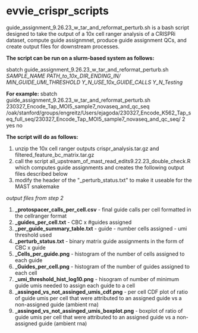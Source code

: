 # evvie_crispr_scripts

guide_assignment_9.26.23_w_tar_and_reformat_perturb.sh is a bash script designed to take the output of a 10x cell ranger analysis of a CRISPRi dataset, compute guide assignmnet, produce guide assignment QCs, and create output files for downstream processes. 

**The script can be run on a slurm-based system as follows:**

sbatch guide_assignment_9.26.23_w_tar_and_reformat_perturb.sh _SAMPLE_NAME_ _PATH_to_10x_DIR_ENDING_IN/_ _MIN_GUIDE_UMI_THRESHOLD_ _Y_N_USE_10x_GUIDE_CALLS_ _Y_N_Testing_

**For example:**
sbatch guide_assignment_9.26.23_w_tar_and_reformat_perturb.sh 230327_Encode_Tap_MOI5_sample7_novaseq_and_qc_seq /oak/stanford/groups/engreitz/Users/ejagoda/230327_Encode_K562_Tap_seq_full_seq/230327_Encode_Tap_MOI5_sample7_novaseq_and_qc_seq/ 2 yes no

**The script will do as follows:**
1. unzip the 10x cell ranger outputs crispr_analysis.tar.gz and filtered_feature_bc_matrix.tar.gz
2. call the script all_upstream_of_mast_read_edits9.22.23_double_check.R which computes guide assignments and creates the following output files described below
3. modify the header of the "_perturb_status.txt" to make it useable for the MAST snakemake


_output files from step 2_
1. **_protospacer_calls_per_cell.csv** - final guide calls per cell formatted in the cellranger format
2. **_guides_per_cell.txt** - CBC x #guides assigned
3. **_per_guide_summary_table.txt** - guide - number cells assigned - umi threshold used
4. **_perturb_status.txt** - binary matrix guide assignments in the form of CBC x guide
5. **_Cells_per_guide.png** - histogram of the number of cells assigned to each guide
6. **_Guides_per_cell.png** - histogram of the number of guides assigned to each cell
7. **_umi_threshold_hist_log10.png** - hisogram of number of minimum guide umis needed to assign each guide to a cell
8. **_assinged_vs_not_assinged_umis_cdf.png** - per cell CDF plot of ratio of guide umis per cell that were attributed to an assigned guide vs a non-assigned guide (ambient rna)
9. **_assinged_vs_not_assinged_umis_boxplot.png** - boxplot of ratio of guide umis per cell that were attributed to an assigned guide vs a non-assigned guide (ambient rna)


